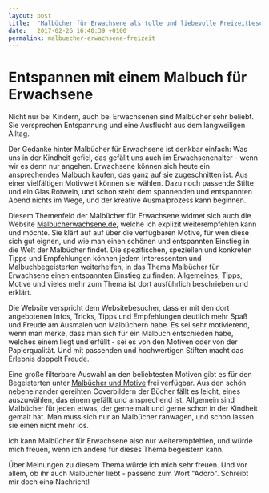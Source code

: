 ```yaml
---
layout: post
title:  "Malbücher für Erwachsene als tolle und liebevolle Freizeitbeschäftigung"
date:   2017-02-26 16:40:39 +0100
permalink: malbuecher-erwachsene-freizeit
---
```


# Entspannen mit einem Malbuch für Erwachsene

Nicht nur bei Kindern, auch bei Erwachsenen sind Malbücher sehr beliebt. Sie versprechen Entspannung und eine Ausflucht aus dem langweiligen Alltag.

Der Gedanke hinter Malbücher für Erwachsene ist denkbar einfach: Was uns in der Kindheit gefiel, das gefällt uns auch im Erwachsenenalter - wenn wir es denn nur angehen. Erwachsene können sich heute ein ansprechendes Malbuch kaufen, das ganz auf sie zugeschnitten ist. Aus einer vielfältigen Motivwelt können sie wählen. Dazu noch passende Stifte und ein Glas Rotwein, und schon steht dem spannenden und entspannten Abend nichts im Wege, und der kreative Ausmalprozess kann beginnen.

Diesem Themenfeld der Malbücher für Erwachsene widmet sich auch die Website [Malbucherwachsene.de](https://www.malbucherwachsene.de), welche ich explizit weiterempfehlen kann und möchte. Sie klärt auf auf über die verfügbaren Motive, für wen diese sich gut eignen, und wie man einen schönen und entspannten Einstieg in die Welt der Malbücher findet. Die spezifischen, speziellen und konkreten Tipps und Empfehlungen können jedem Interessenten und Malbuchbegeisterten weiterhelfen, in das Thema Malbücher für Erwachsene einen entspannten Einstieg zu finden: Allgemeines, Tipps, Motive und vieles mehr zum Thema ist dort ausführlich beschrieben und erklärt.

Die Website verspricht dem Websitebesucher, dass er mit den dort angebotenen Infos, Tricks, Tipps und Empfehlungen deutlich mehr Spaß und Freude am Ausmalen von Malbüchern habe. Es sei sehr motivierend, wenn man merke, dass man sich für ein Malbuch entschieden habe, welches einem liegt und erfüllt - sei es von den Motiven oder von der Papierqualität. Und mit passenden und hochwertigen Stiften macht das Erlebnis doppelt Freude. 

Eine große filterbare Auswahl an den beliebtesten Motiven gibt es für den Begeisterten unter [Malbücher und Motive](https://www.malbucherwachsene.de/malbuecher-fuer-erwachsene) frei verfügbar. Aus den schön nebeneinander gereihten Coverbildern der Bücher fällt es leicht, eines auszuwählen, das einem gefällt und ansprechend ist. Allgemein sind Malbücher für jeden etwas, der gerne malt und gerne schon in der Kindheit gemalt hat. Man muss sich nur an Malbücher ranwagen, und schon lassen sie einen nicht mehr los.

Ich kann Malbücher für Erwachsene also nur weiterempfehlen, und würde mich freuen, wenn ich andere für dieses Thema begeistern kann.

Über Meinungen zu diesem Thema würde ich mich sehr freuen. Und vor allem, ob ihr auch Malbücher liebt - passend zum Wort "Adoro". Schreibt mir doch eine Nachricht!